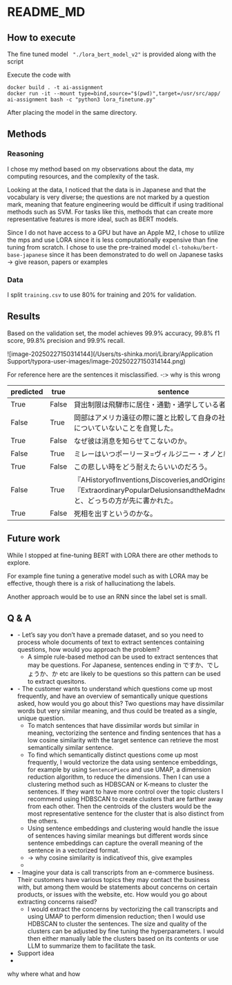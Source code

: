 

# README_MD



## How to execute

The fine tuned model  ` "./lora_bert_model_v2"` is provided along with the script

Execute the code with 

```
docker build . -t ai-assignment
docker run -it --mount type=bind,source="$(pwd)",target=/usr/src/app/ ai-assignment bash -c "python3 lora_finetune.py"
```

After placing the model in the same directory.





## Methods

###  Reasoning

I chose my method based on my observations about the data, my computing resources, and the complexity of the task.

Looking at the data, I noticed that the data is in Japanese and that the vocabulary is very diverse; the questions are not marked by a question mark, meaning that feature engineering would be difficult if using traditional methods such as SVM.  For tasks like this, methods that can create more representative features is more ideal, such as BERT models.

Since I do not have access to a GPU but have an Apple M2, I chose to utilize the mps and use LORA since it is less computationally expensive than fine tuning from scratch.  I chose to use the pre-trained model `cl-tohoku/bert-base-japanese` since it has been demonstrated to do well on Japanese tasks -> give reason, papers or examples



### Data
I split `training.csv` to use 80% for training and 20% for validation.  

## Results
Based on the validation set, the model achieves 
 99.9% accuracy, 99.8% f1 score, 99.8% precision and 99.9% recall.

![image-20250227150314144](/Users/ts-shinka.mori/Library/Application Support/typora-user-images/image-20250227150314144.png)

For reference here are the sentences it misclassified.  -:> why is this wrong

|predicted|true|sentence|
|----|---|----|
|True | False | 貸出制限は飛騨市に居住・通勤・通学している者。|
|False | True | 岡部はアメリカ遠征の際に誰と比較して自身の社会常識等が身についていないことを自覚した。|
|True | False | なぜ彼は消息を知らせてこないのか。|
|False | True | ミレーはいつポーリーヌ=ヴィルジニー・オノと結婚した。|
|True | False | この悲しい時をどう耐えたらいいのだろう。|
|False | True | 『AHistoryofInventions,Discoveries,andOrigins』と『ExtraordinaryPopularDelusionsandtheMadnessofCrowds』と、どっちの方が先に書かれた。|
|True | False | 死相を出すというのかな。|




## Future work

While I stopped at fine-tuning BERT with LORA there are other methods to explore.

For example fine tuning a generative model such as  with LORA may be effective, though there is a risk of hallucinationg the labels.

Another approach would be to use an RNN since the label set is small. 



## Q & A



- \-  Let’s say you don’t have a premade dataset, and so you need to process whole documents of text to extract sentences containing questions, how would you approach the problem?
  - A simple rule-based method can be used to extract sentences that may be questions. For Japanese, sentences ending in ですか、でしょうか、か etc are likely to be questions so this pattern can be used to extract quesitons.
- \-  The customer wants to understand which questions come up most frequently, and have an overview of semantically unique questions asked, how would you go about this? Two questions may have dissimilar words but very similar meaning, and thus could be treated as a single, unique question.
  - To match sentences that have dissimilar words but similar in meaning, vectorizing the sentence and finding sentences that has a low cosine similarity with the target sentence can retrieve the most semantically similar sentence.
  - To find which semantically distinct questions come up most frequently, I would vectorize the data using sentence embeddings, for example by using `SentencePiece` and use UMAP, a dimension reduction algorithm, to reduce the dimensions. Then I can use a clustering method such as HDBSCAN or K-means to cluster the sentences.  If they want to have more control over the topic clusters I recommend using HDBSCAN to create clusters that are farther away from each other. Then the centroids of the clusters would be the most representative sentence for the cluster that is also distinct from the others.
  - Using sentence embeddings and clustering would handle the issue of sentences having similar meanings but different words since sentence embeddings can capture the overall meaning of the sentence in a vectorized format.
  - -> why cosine similarity is indicativeof this, give examples
  - 
- \-  Imagine your data is call transcripts from an e-commerce business. Their customers have various topics they may contact the business with, but among them would be statements about concerns on certain products, or issues with the website, etc. How would you go about extracting concerns raised?
  -  I would extract the concerns by vectorizing the call transcripts and using UMAP to perform dimension reduction; then I would use HDBSCAN to cluster the sentences.  The size and quality of the clusters can be adjusted by fine tuning the hyperparameters.  I would then either manually lable the clusters based on its contents or use LLM to summarize them to facilitate the task.
- Support idea
- 







why where what and how